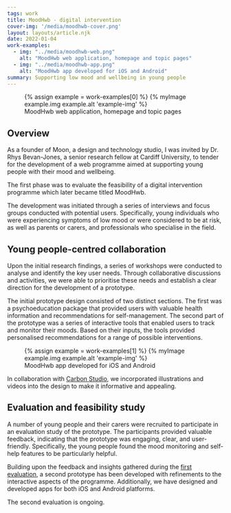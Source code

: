```yaml
---
tags: work
title: MoodHwb - digital intervention
cover-img: '/media/moodhwb-cover.png'
layout: layouts/article.njk
date: 2022-01-04
work-examples:
  - img: "../media/moodhwb-web.png"
    alt: "MoodHwb web application, homepage and topic pages"
  - img: "../media/moodhwb-app.png"
    alt: "MoodHwb app developed for iOS and Android"
summary: Supporting low mood and wellbeing in young people
---
```



<div class="main-img">
  <figure>
    {% assign example = work-examples[0] %}
    {% myImage example.img example.alt 'example-img' %}
    <figcaption>
        MoodHwb web application, homepage and topic pages
    </figcaption>
  </figure>
</div>

<h2 class="article-content">
  Overview
</h2>
<p class="article-content">
        As a founder of Moon, a design and technology studio, I was invited by Dr. Rhys Bevan-Jones, a senior research fellow at Cardiff University, to tender for the development of a web programme aimed at supporting young people with their mood and wellbeing.
</p>
<p class="article-content">
        The first phase was to evaluate the feasibility of a digital intervention programme which later became titled MoodHwb. 
</p>
<p class="article-content">
        The development was initiated through a series of interviews and focus groups conducted with potential users. Specifically, young individuals who were experiencing symptoms of low mood or were considered to be at risk, as well as parents or carers, and professionals who specialise in the field. 
</p>
<h2 class="article-content">
  Young people-centred collaboration
</h2>
<p class="article-content">
        Upon the initial research findings, a series of workshops were conducted to analyse and identify the key user needs. Through collaborative discussions and activities, we were able to prioritise these needs and establish a clear direction for the development of a prototype.
</p>
<p class="article-content">
        The initial prototype design consisted of two distinct sections. The first was a psychoeducation package that provided users with valuable health information and recommendations for self-management. The second part of the prototype was a series of interactive tools that enabled users to track and monitor their moods. Based on their inputs, the tools provided personalised recommendations for a range of possible interventions. 
</p>

<div class="main-img">
  <figure>
    {% assign example = work-examples[1] %}
    {% myImage example.img example.alt 'example-img' %}
    <figcaption>
        MoodHwb app developed for iOS and Android
    </figcaption>
  </figure>
</div>

<p class="article-content">
        In collaboration with <a href="https://carbonstudio.co.uk/" aria-label="Carbon Studio">Carbon Studio</a>, we incorporated illustrations and videos into the design to make it informative and appealing.
</p>
<h2 class="article-content">
        Evaluation and feasibility study
</h2>
<p class="article-content">
        A number of young people and their carers were recruited to participate in an evaluation study of the prototype. The participants provided valuable feedback, indicating that the prototype was engaging, clear, and user-friendly. Specifically, the young people found the mood monitoring and self-help features to be particularly helpful. 
</p>
<p class="article-content">
        Building upon the feedback and insights gathered during the <a href="https://mental.jmir.org/2018/1/e13/" aria-label="A Web-Based Psychoeducational Intervention for Adolescent Depression: Design and Development of MoodHwb">first evaluation</a>, a second prototype has been developed with refinements to the interactive aspects of the programme. Additionally, we have designed and developed apps for both iOS and Android platforms.
</p>
<p class="article-content">
        The second evaluation is ongoing.
</p>